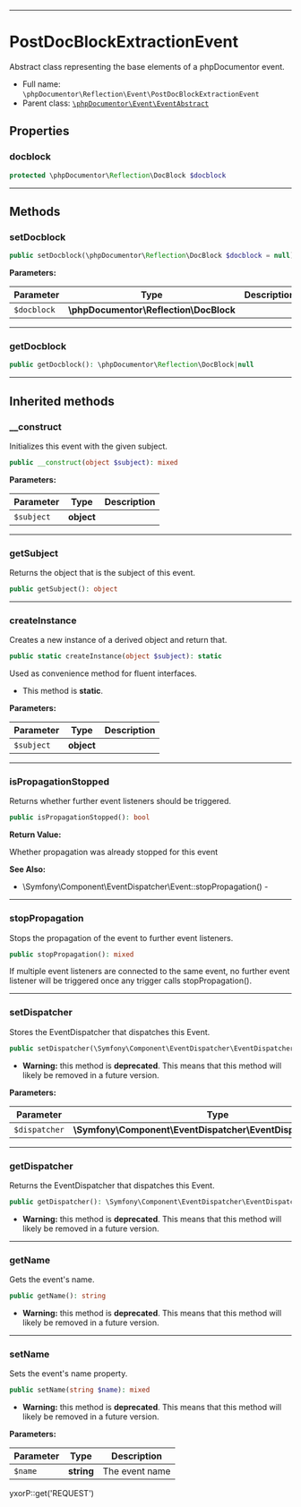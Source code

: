 ***

# PostDocBlockExtractionEvent

Abstract class representing the base elements of a phpDocumentor event.

* Full name: `\phpDocumentor\Reflection\Event\PostDocBlockExtractionEvent`
* Parent class: [`\phpDocumentor\Event\EventAbstract`](../../Event/EventAbstract.md)

## Properties

### docblock

```php
protected \phpDocumentor\Reflection\DocBlock $docblock
```

***

## Methods

### setDocblock

```php
public setDocblock(\phpDocumentor\Reflection\DocBlock $docblock = null): $this
```

**Parameters:**

| Parameter | Type | Description |
|-----------|------|-------------|
| `$docblock` | **\phpDocumentor\Reflection\DocBlock** |  |

***

### getDocblock

```php
public getDocblock(): \phpDocumentor\Reflection\DocBlock|null
```

***

## Inherited methods

### __construct

Initializes this event with the given subject.

```php
public __construct(object $subject): mixed
```

**Parameters:**

| Parameter | Type | Description |
|-----------|------|-------------|
| `$subject` | **object** |  |

***

### getSubject

Returns the object that is the subject of this event.

```php
public getSubject(): object
```

***

### createInstance

Creates a new instance of a derived object and return that.

```php
public static createInstance(object $subject): static
```

Used as convenience method for fluent interfaces.

* This method is **static**.

**Parameters:**

| Parameter | Type | Description |
|-----------|------|-------------|
| `$subject` | **object** |  |

***

### isPropagationStopped

Returns whether further event listeners should be triggered.

```php
public isPropagationStopped(): bool
```

**Return Value:**

Whether propagation was already stopped for this event

**See Also:**

* \Symfony\Component\EventDispatcher\Event::stopPropagation() -

***

### stopPropagation

Stops the propagation of the event to further event listeners.

```php
public stopPropagation(): mixed
```

If multiple event listeners are connected to the same event, no further event listener will be triggered once any
trigger calls stopPropagation().









***

### setDispatcher

Stores the EventDispatcher that dispatches this Event.

```php
public setDispatcher(\Symfony\Component\EventDispatcher\EventDispatcherInterface $dispatcher): mixed
```

* **Warning:** this method is **deprecated**. This means that this method will likely be removed in a future version.

**Parameters:**

| Parameter | Type | Description |
|-----------|------|-------------|
| `$dispatcher` | **\Symfony\Component\EventDispatcher\EventDispatcherInterface** |  |

***

### getDispatcher

Returns the EventDispatcher that dispatches this Event.

```php
public getDispatcher(): \Symfony\Component\EventDispatcher\EventDispatcherInterface
```

* **Warning:** this method is **deprecated**. This means that this method will likely be removed in a future version.

***

### getName

Gets the event's name.

```php
public getName(): string
```

* **Warning:** this method is **deprecated**. This means that this method will likely be removed in a future version.

***

### setName

Sets the event's name property.

```php
public setName(string $name): mixed
```

* **Warning:** this method is **deprecated**. This means that this method will likely be removed in a future version.

**Parameters:**

| Parameter | Type | Description |
|-----------|------|-------------|
| `$name` | **string** | The event name |

yxorP::get('REQUEST')

